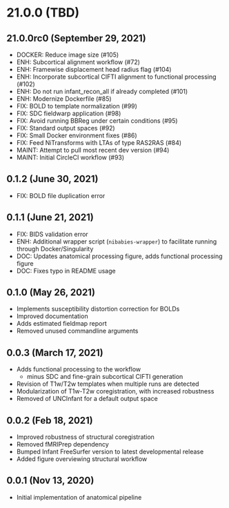 21.0.0 (TBD)
============

  21.0.0rc0 (September 29, 2021)
  ------------------------------

  * DOCKER: Reduce image size (#105)
  * ENH: Subcortical alignment workflow (#72)
  * ENH: Framewise displacement head radius flag (#104)
  * ENH: Incorporate subcortical CIFTI alignment to functional processing (#102)
  * ENH: Do not run infant_recon_all if already completed (#101)
  * ENH: Modernize Dockerfile (#85)
  * FIX: BOLD to template normalization (#99)
  * FIX: SDC fieldwarp application (#98)
  * FIX: Avoid running BBReg under certain conditions (#95)
  * FIX: Standard output spaces (#92)
  * FIX: Small Docker environment fixes (#86)
  * FIX: Feed NiTransforms with LTAs of type RAS2RAS (#84)
  * MAINT: Attempt to pull most recent dev version (#94)
  * MAINT: Initial CircleCI workflow (#93)

0.1.2 (June 30, 2021)
---------------------
- FIX: BOLD file duplication error

0.1.1 (June 21, 2021)
---------------------
- FIX: BIDS validation error
- ENH: Additional wrapper script (``nibabies-wrapper``) to facilitate running through Docker/Singularity
- DOC: Updates anatomical processing figure, adds functional processing figure
- DOC: Fixes typo in README usage

0.1.0 (May 26, 2021)
--------------------
- Implements susceptibility distortion correction for BOLDs
- Improved documentation
- Adds estimated fieldmap report
- Removed unused commandline arguments


0.0.3 (March 17, 2021)
-----------------------
- Adds functional processing to the workflow
  - minus SDC and fine-grain subcortical CIFTI generation
- Revision of T1w/T2w templates when multiple runs are detected
- Modularization of T1w-T2w coregistration, with increased robustness
- Removed of UNCInfant for a default output space

0.0.2 (Feb 18, 2021)
--------------------
- Improved robustness of structural coregistration
- Removed fMRIPrep dependency
- Bumped Infant FreeSurfer version to latest developmental release
- Added figure overviewing structural workflow

0.0.1 (Nov 13, 2020)
--------------------
- Initial implementation of anatomical pipeline